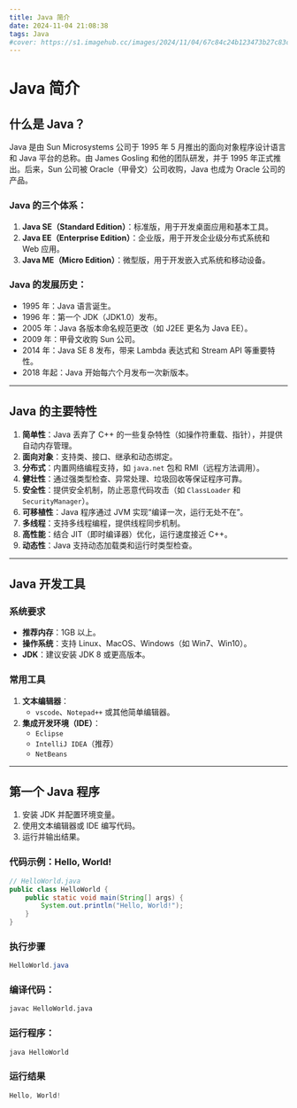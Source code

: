 ```yaml
---
title: Java 简介
date: 2024-11-04 21:08:38
tags: Java
#cover: https://s1.imagehub.cc/images/2024/11/04/67c84c24b123473b27c83cee9fd52f72.png
---
```


# Java 简介

## 什么是 Java？
Java 是由 Sun Microsystems 公司于 1995 年 5 月推出的面向对象程序设计语言和 Java 平台的总称。由 James Gosling 和他的团队研发，并于 1995 年正式推出。后来，Sun 公司被 Oracle（甲骨文）公司收购，Java 也成为 Oracle 公司的产品。

### Java 的三个体系：
1. **Java SE（Standard Edition）**：标准版，用于开发桌面应用和基本工具。
2. **Java EE（Enterprise Edition）**：企业版，用于开发企业级分布式系统和 Web 应用。
3. **Java ME（Micro Edition）**：微型版，用于开发嵌入式系统和移动设备。

### Java 的发展历史：
- 1995 年：Java 语言诞生。
- 1996 年：第一个 JDK（JDK1.0）发布。
- 2005 年：Java 各版本命名规范更改（如 J2EE 更名为 Java EE）。
- 2009 年：甲骨文收购 Sun 公司。
- 2014 年：Java SE 8 发布，带来 Lambda 表达式和 Stream API 等重要特性。
- 2018 年起：Java 开始每六个月发布一次新版本。

---

## Java 的主要特性

1. **简单性**：Java 丢弃了 C++ 的一些复杂特性（如操作符重载、指针），并提供自动内存管理。
2. **面向对象**：支持类、接口、继承和动态绑定。
3. **分布式**：内置网络编程支持，如 `java.net` 包和 RMI（远程方法调用）。
4. **健壮性**：通过强类型检查、异常处理、垃圾回收等保证程序可靠。
5. **安全性**：提供安全机制，防止恶意代码攻击（如 `ClassLoader` 和 `SecurityManager`）。
6. **可移植性**：Java 程序通过 JVM 实现“编译一次，运行无处不在”。
7. **多线程**：支持多线程编程，提供线程同步机制。
8. **高性能**：结合 JIT（即时编译器）优化，运行速度接近 C++。
9. **动态性**：Java 支持动态加载类和运行时类型检查。

---

## Java 开发工具
### 系统要求
- **推荐内存**：1GB 以上。
- **操作系统**：支持 Linux、MacOS、Windows（如 Win7、Win10）。
- **JDK**：建议安装 JDK 8 或更高版本。

### 常用工具
1. **文本编辑器**：
   - `vscode`、`Notepad++` 或其他简单编辑器。
2. **集成开发环境（IDE）**：
   - `Eclipse`
   - `IntelliJ IDEA`（推荐）
   - `NetBeans`

---

## 第一个 Java 程序

1. 安装 JDK 并配置环境变量。
2. 使用文本编辑器或 IDE 编写代码。
3. 运行并输出结果。

### 代码示例：Hello, World!
```java
// HelloWorld.java
public class HelloWorld {
    public static void main(String[] args) {
        System.out.println("Hello, World!");
    }
}
```
### 执行步骤
```java
HelloWorld.java
```

### 编译代码：
```bash
javac HelloWorld.java
```
### 运行程序：
```bash
java HelloWorld
``` 
### 运行结果

```java
Hello, World!
```

